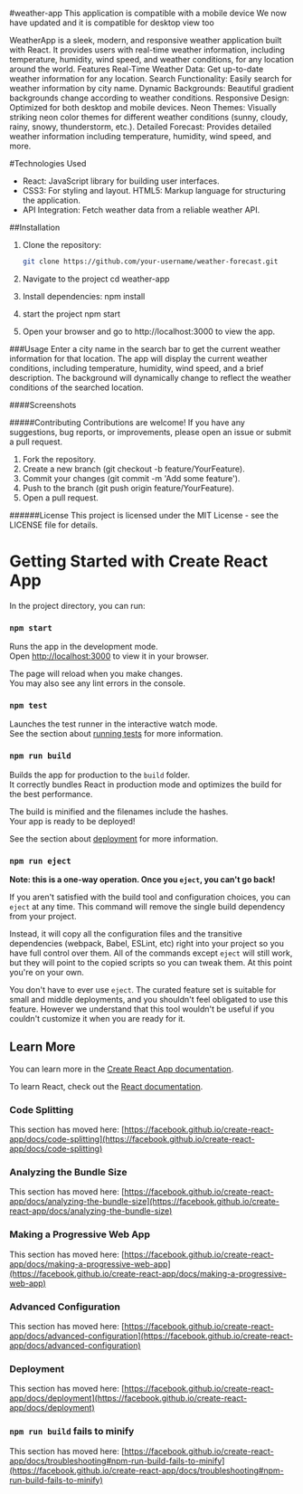 #weather-app
This application is compatible with a mobile device
We now have updated and it is compatible for desktop view too

WeatherApp is a sleek, modern, and responsive weather application built with React. It provides users with real-time weather information, including temperature, humidity, wind speed, and weather conditions, for any location around the world. Features Real-Time Weather Data: Get up-to-date weather information for any location. Search Functionality: Easily search for weather information by city name. Dynamic Backgrounds: Beautiful gradient backgrounds change according to weather conditions. Responsive Design: Optimized for both desktop and mobile devices. Neon Themes: Visually striking neon color themes for different weather conditions (sunny, cloudy, rainy, snowy, thunderstorm, etc.). Detailed Forecast: Provides detailed weather information including temperature, humidity, wind speed, and more. 

#Technologies Used 
* React: JavaScript library for building user interfaces. 
* CSS3: For styling and layout. HTML5: Markup language for structuring the application. 
* API Integration: Fetch weather data from a reliable weather API. 

##Installation

1. Clone the repository:
   ```sh
   git clone https://github.com/your-username/weather-forecast.git

2. Navigate to the project
   cd weather-app

3. Install dependencies:
   npm install
   
5. start the project
   npm start
   
6. Open your browser and go to http://localhost:3000 to view the app.

###Usage
Enter a city name in the search bar to get the current weather information for that location.
The app will display the current weather conditions, including temperature, humidity, wind speed, and a brief description.
The background will dynamically change to reflect the weather conditions of the searched location.

####Screenshots


#####Contributing
Contributions are welcome! If you have any suggestions, bug reports, or improvements, please open an issue or submit a pull request.

1. Fork the repository.
2. Create a new branch (git checkout -b feature/YourFeature).
3. Commit your changes (git commit -m 'Add some feature').
4. Push to the branch (git push origin feature/YourFeature).
5. Open a pull request.
   
######License
This project is licensed under the MIT License - see the LICENSE file for details.

# Getting Started with Create React App


In the project directory, you can run:

### `npm start`

Runs the app in the development mode.\
Open [http://localhost:3000](http://localhost:3000) to view it in your browser.

The page will reload when you make changes.\
You may also see any lint errors in the console.

### `npm test`

Launches the test runner in the interactive watch mode.\
See the section about [running tests](https://facebook.github.io/create-react-app/docs/running-tests) for more information.

### `npm run build`

Builds the app for production to the `build` folder.\
It correctly bundles React in production mode and optimizes the build for the best performance.

The build is minified and the filenames include the hashes.\
Your app is ready to be deployed!

See the section about [deployment](https://facebook.github.io/create-react-app/docs/deployment) for more information.

### `npm run eject`

**Note: this is a one-way operation. Once you `eject`, you can't go back!**

If you aren't satisfied with the build tool and configuration choices, you can `eject` at any time. This command will remove the single build dependency from your project.

Instead, it will copy all the configuration files and the transitive dependencies (webpack, Babel, ESLint, etc) right into your project so you have full control over them. All of the commands except `eject` will still work, but they will point to the copied scripts so you can tweak them. At this point you're on your own.

You don't have to ever use `eject`. The curated feature set is suitable for small and middle deployments, and you shouldn't feel obligated to use this feature. However we understand that this tool wouldn't be useful if you couldn't customize it when you are ready for it.

## Learn More

You can learn more in the [Create React App documentation](https://facebook.github.io/create-react-app/docs/getting-started).

To learn React, check out the [React documentation](https://reactjs.org/).

### Code Splitting

This section has moved here: [https://facebook.github.io/create-react-app/docs/code-splitting](https://facebook.github.io/create-react-app/docs/code-splitting)

### Analyzing the Bundle Size

This section has moved here: [https://facebook.github.io/create-react-app/docs/analyzing-the-bundle-size](https://facebook.github.io/create-react-app/docs/analyzing-the-bundle-size)

### Making a Progressive Web App

This section has moved here: [https://facebook.github.io/create-react-app/docs/making-a-progressive-web-app](https://facebook.github.io/create-react-app/docs/making-a-progressive-web-app)

### Advanced Configuration

This section has moved here: [https://facebook.github.io/create-react-app/docs/advanced-configuration](https://facebook.github.io/create-react-app/docs/advanced-configuration)

### Deployment

This section has moved here: [https://facebook.github.io/create-react-app/docs/deployment](https://facebook.github.io/create-react-app/docs/deployment)

### `npm run build` fails to minify

This section has moved here: [https://facebook.github.io/create-react-app/docs/troubleshooting#npm-run-build-fails-to-minify](https://facebook.github.io/create-react-app/docs/troubleshooting#npm-run-build-fails-to-minify)
